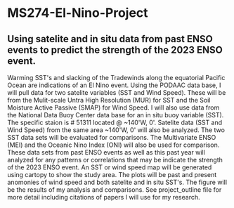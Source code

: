 # MS274-El-Nino-Project
## **Using satelite and in situ data from past ENSO events to predict the strength of the 2023 ENSO event.**
Warming SST's and slacking of the Tradewinds along the equatorial Pacific Ocean are indications of an El Nino event. Using the PODAAC data base, I will pull data for two satelite variables (SST and Wind Speed). These will be from the Mulit-scale Untra High Resolution (MUR) for SST and the Soil Moisture Active Passive (SMAP) for Wind Speed. I will also use data from the National Data Buoy Center data base for an in situ buoy variable (SST). The specific staion is # 51311 located @ ~140'W, 0'. Satelite data (SST and Wind Speed) from the same area ~140'W, 0' will also be analyzed. The two SST data sets will be evaluated for comparisons. The Multivariate ENSO (MEI) and the Oceanic Nino Index (ONI) will also be used for comparison. These data sets from past ENSO events as well as this past year will analyzed for any patterns or correlations that may be indicate the strength of the 2023 ENSO event. An SST or wind speed map will be generated using cartopy to show the study area. The plots will be past and present anomonies of wind speed and both satelite and in situ SST's.  The figure will be the results of my analysis and comparisons. See project_outline file for more detail including citations of papers I will use for my research.
